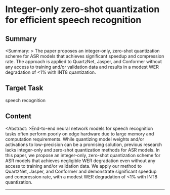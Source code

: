 # Integer-only zero-shot quantization for efficient speech recognition

## Summary

<Summary: > The paper proposes an integer-only, zero-shot quantization scheme for ASR models that achieves significant speedup and compression rate. The approach is applied to QuartzNet, Jasper, and Conformer without any access to training and/or validation data and results in a modest WER degradation of <1% with INT8 quantization.


## Target Task

speech recognition

## Content

<Abstract: >End-to-end neural network models for speech recognition tasks often perform poorly on edge hardware due to large memory and computation requirements. While quantizing model weights and/or activations to low-precision can be a promising solution, previous research lacks integer-only and zero-shot quantization methods for ASR models. In this paper, we propose an integer-only, zero-shot quantization scheme for ASR models that achieves negligible WER degradation even without any access to training and/or validation data. We apply our method to QuartzNet, Jasper, and Conformer and demonstrate significant speedup and compression rate, with a modest WER degradation of <1% with INT8 quantization.



---

